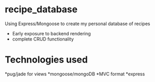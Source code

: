 # recipe_database
Using Express/Mongoose to create my personal database of recipes

* Early exposure to backend rendering
* complete CRUD functionality

# Technologies used
  *pug/jade for views
  *mongoose/mongoDB
  *MVC format
  *express
